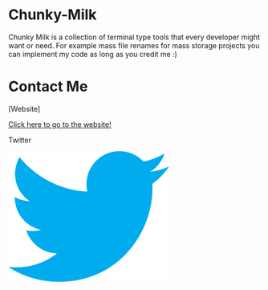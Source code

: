# Chunky-Milk
Chunky Milk is a collection of terminal type tools that every developer might want or need. For example mass file renames for mass storage projects you can implement my code as long as you credit me :)

Contact Me
==========

[Website]

[Click here to go to the website!](https://touchmyfries.info/)

Twitter

[![Twitter](https://github.com/Kappa-c0dex/Chunky-Milk/blob/master/img/Twitter%20logo.png?raw=true)](https://twitter.com/KappaNewfrog)
